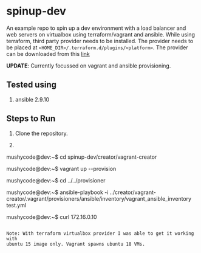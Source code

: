 
# spinup-dev

An example repo to spin up a dev environment with a load balancer and web servers
on virtualbox using terraform/vagrant and ansible. While using terraform,
third party provider needs to be installed. The provider needs to be placed at
`<HOME_DIR>/.terraform.d/plugins/<platform>`. The provider can be downloaded
from this [link](https://github.com/terra-farm/terraform-provider-virtualbox/releases/tag/v0.2.0)

**UPDATE**: Currently focussed on vagrant and ansible provisioning.

## Tested using
1) ansible 2.9.10


## Steps to Run

1. Clone the repository.
2. ```console

mushycode@dev:~$ cd spinup-dev/creator/vagrant-creator

mushycode@dev:~$ vagrant up --provision

mushycode@dev:~$ cd ../../provisioner

mushycode@dev:~$ ansible-playbook -i ../creator/vagrant-creator/.vagrant/provisioners/ansible/inventory/vagrant_ansible_inventory
test.yml

mushycode@dev:~$ curl 172.16.0.10

```console

Note: With terraform virtualbox provider I was able to get it working with
ubuntu 15 image only. Vagrant spawns ubuntu 18 VMs.
